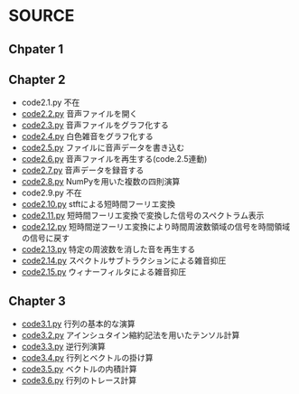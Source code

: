 # SOURCE

## Chpater 1

## Chapter 2

- code2.1.py 不在
- [code2.2.py](src/code2.2.py) 音声ファイルを開く
- [code2.3.py](src/code2.3.py) 音声ファイルをグラフ化する
- [code2.4.py](src/code2.4.py) 白色雑音をグラフ化する
- [code2.5.py](src/code2.5.py) ファイルに音声データを書き込む
- [code2.6.py](src/code2.6.py) 音声ファイルを再生する(code.2.5連動)
- [code2.7.py](src/code2.7.py) 音声データを録音する
- [code2.8.py](src/code2.8.py) NumPyを用いた複数の四則演算
- code2.9.py 不在
- [code2.10.py](src/code2.10.py) stftによる短時間フーリエ変換
- [code2.11.py](src/code2.11.py) 短時間フーリエ変換で変換した信号のスペクトラム表示
- [code2.12.py](src/code2.12.py) 短時間逆フーリエ変換により時間周波数領域の信号を時間領域の信号に戻す
- [code2.13.py](src/code2.13.py) 特定の周波数を消した音を再生する
- [code2.14.py](src/code2.14.py) スペクトルサブトラクションによる雑音抑圧
- [code2.15.py](src/code2.15.py) ウィナーフィルタによる雑音抑圧

## Chapter 3

- [code3.1.py](src/code3.1.py) 行列の基本的な演算
- [code3.2.py](src/code3.2.py) アインシュタイン縮約記法を用いたテンソル計算
- [code3.3.py](src/code3.3.py) 逆行列演算
- [code3.4.py](src/code3.4.py) 行列とベクトルの掛け算
- [code3.5.py](src/code3.5.py) ベクトルの内積計算
- [code3.6.py](src/code3.6.py) 行列のトレース計算
